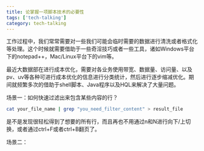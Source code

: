 ```yaml
---
title: 论掌握一项脚本技术的必要性
tags: ['tech-talking']
category: tech-talking
---
```


工作过程中，我们常常需要对一些我们可能会临时需要的数据进行清洗或者格式化等处理。这个时候就需要借助于一些奇淫技巧或者一些工具，诸如Windows平台下的notepad++，Mac/Linux平台下的vim等。

最近大数据部在进行成本优化，需要对各业务使用带宽、数据量、访问量、以及pv、uv等各种可进行成本优化的信息进行分类统计，然后进行逐步缩减优化。期间就频繁多次的借助于shell脚本、Java程序以及HQL来解决了大量问题。

场景一：如何快速过滤出来包含某些内容的行？
```bash
cat your_file_name | grep "you_need_filter_content" > result_file
```
是不是发现很轻松得到了想要的所有行，而且再也不用通过n和N进行向下/上切换，或者通过ctrl+F或者ctrl+B翻页了。


场景二：
